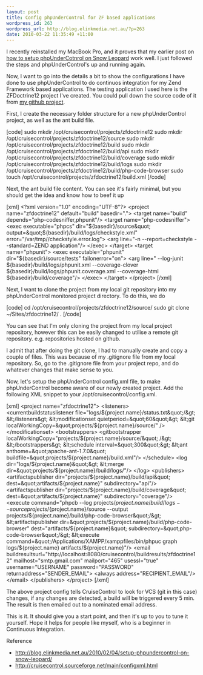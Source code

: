 ```yaml
--- 
layout: post
title: Config phpUnderControl for ZF based applications
wordpress_id: 263
wordpress_url: http://blog.elinkmedia.net.au/?p=263
date: 2010-03-22 11:35:49 +11:00
---
```

I recently reinstalled my MacBook Pro, and it proves that my earlier post on <a href="http://blog.elinkmedia.net.au/2010/02/04/setup-phpundercontrol-on-snow-leopard/">how to setup phpUnderCotnrol on Snow Leopard</a> work well. I just followed the steps and phpUnderControl's up and running again.

Now, I want to go into the details a bit to show the configurations I have done to use phpUnderControl to do continuos integration for my Zend Framework based applications. The testing application I used here is the ZFDoctrine12 project I've created. You could pull down the source code of it from <a href="http://github.com/marsbomber/zf-with-doctrine/" target="_blank">my github project</a>.

First, I create the necessary folder structure for a new phpUnderControl project, as well as the ant build file.

[code]
sudo mkdir /opt/cruisecontrol/projects/zfdoctrine12
sudo mkdir /opt/cruisecontrol/projects/zfdoctrine12/source
sudo mkdir /opt/cruisecontrol/projects/zfdoctrine12/build
sudo mkdir /opt/cruisecontrol/projects/zfdoctrine12/build/api
sudo mkdir /opt/cruisecontrol/projects/zfdoctrine12/build/coverage
sudo mkdir /opt/cruisecontrol/projects/zfdoctrine12/build/logs
sudo mkdir /opt/cruisecontrol/projects/zfdoctrine12/build/php-code-browser
sudo touch /opt/cruisecontrol/projects/zfdoctrine12/build.xml
[/code]

Next, the ant build file content. You can see it's fairly minimal, but you should get the idea and know how to beef it up

[xml]
&lt;?xml version=&quot;1.0&quot; encoding=&quot;UTF-8&quot;?&gt;
&lt;project name=&quot;zfdoctrine12&quot; default=&quot;build&quot; basedir=&quot;.&quot;&gt;
  &lt;target name=&quot;build&quot; depends=&quot;php-codesniffer,phpunit&quot;/&gt;
  &lt;target name=&quot;php-codesniffer&quot;&gt;
    &lt;exec executable=&quot;phpcs&quot; dir=&quot;${basedir}/source&quot; output=&quot;${basedir}/build/logs/checkstyle.xml&quot; error=&quot;/var/tmp//checkstyle.error.log&quot;&gt;
      &lt;arg line=&quot;-n --report=checkstyle --standard=ZEND application&quot;/&gt;
    &lt;/exec&gt;
  &lt;/target&gt;
  &lt;target name=&quot;phpunit&quot;&gt;
    &lt;exec executable=&quot;phpunit&quot; dir=&quot;${basedir}/source/tests&quot; failonerror=&quot;on&quot;&gt;
      &lt;arg line=&quot; --log-junit ${basedir}/build/logs/phpunit.xml --coverage-clover ${basedir}/build/logs/phpunit.coverage.xml --coverage-html ${basedir}/build/coverage&quot;/&gt;
    &lt;/exec&gt;
  &lt;/target&gt;
&lt;/project&gt;
[/xml]

Next, I want to clone the project from my local git repository into my phpUnderControl monitored project directory. To do this, we do

[code]
cd /opt/cruisecontrol/projects/zfdoctrine12/source/
sudo git clone ~/Sites/zfdoctrine12/ .
[/code]

You can see that I'm only cloning the project from my local project repository, however this can be easily changed to utilise a remote git repository. e.g. repositories hosted on github.

I admit that after doing the git clone, I had to manually create and copy a couple of files. This was because of my .gitignore file from my local repository. So, go to the .gitignore file from your project repo, and do whatever changes that make sense to you.

Now, let's setup the phpUnderControl config.xml file, to make phpUnderControl become aware of our newly created project. Add the following XML snippet to your /opt/cruisecontrol/config.xml.

[xml]
  &lt;project name=&quot;zfdoctrine12&quot;&gt;
    &lt;listeners&gt;
      &lt;currentbuildstatuslistener file=&quot;logs/${project.name}/status.txt&quot;/&gt;
    &lt;/listeners&gt;
    &lt;modificationset quietperiod=&quot;60&quot;&gt;
      &lt;git localWorkingCopy=&quot;projects/${project.name}/source/&quot; /&gt;
    &lt;/modificationset&gt;
    &lt;bootstrappers&gt;
      &lt;gitbootstrapper localWorkingCopy=&quot;projects/${project.name}/source/&quot; /&gt;
    &lt;/bootstrappers&gt;
    &lt;schedule interval=&quot;300&quot;&gt;
      &lt;ant anthome=&quot;apache-ant-1.7.0&quot; buildfile=&quot;projects/${project.name}/build.xml&quot;/&gt;
    &lt;/schedule&gt;
    &lt;log dir=&quot;logs/${project.name}&quot;&gt;
      &lt;merge dir=&quot;projects/${project.name}/build/logs/&quot;/&gt;
    &lt;/log&gt;
    &lt;publishers&gt;
      &lt;artifactspublisher
        dir=&quot;projects/${project.name}/build/api&quot;
        dest=&quot;artifacts/${project.name}&quot;
        subdirectory=&quot;api&quot;/&gt;
      &lt;artifactspublisher
        dir=&quot;projects/${project.name}/build/coverage&quot;
        dest=&quot;artifacts/${project.name}&quot;
        subdirectory=&quot;coverage&quot;/&gt;
      &lt;execute
        command=&quot;phpcb
                --log projects/${project.name}/build/logs
                --source projects/${project.name}/source
                --output projects/${project.name}/build/php-code-browser&quot;/&gt;
      &lt;artifactspublisher
        dir=&quot;projects/${project.name}/build/php-code-browser&quot;
        dest=&quot;artifacts/${project.name}&quot;
        subdirectory=&quot;php-code-browser&quot;/&gt;
      &lt;execute command=&quot;/Applications/XAMPP/xamppfiles/bin/phpuc graph logs/${project.name} artifacts/${project.name}&quot;/&gt;
      &lt;email
        buildresultsurl=&quot;http://localhost:8080/cruisecontrol/buildresults/zfdoctrine12&quot;
        mailhost=&quot;smtp.gmail.com&quot;
        mailport=&quot;465&quot;
        usessl=&quot;true&quot;
        username=&quot;USERNAME&quot;
        password=&quot;PASSWORD&quot;
        returnaddress=&quot;SENDER_EMAIL&quot;&gt;
        &lt;always address=&quot;RECIPIENT_EMAIL&quot;/&gt;
      &lt;/email&gt;
    &lt;/publishers&gt;
  &lt;/project&gt;
[/xml]

The above project config tells CruiseControl to look for VCS (git in this case) changes, if any changes are detected, a build will be triggered every 5 min. The result is then emailed out to a nominated email address.

This is it. It should give you a start point, and then it's up to you to tune it yourself. Hope it helps for people like myself, who is a beginner in Continuous Integration.

Reference
<ul>
	<li> <a href="http://blog.elinkmedia.net.au/2010/02/04/setup-phpundercontrol-on-snow-leopard/" target="_blank">http://blog.elinkmedia.net.au/2010/02/04/setup-phpundercontrol-on-snow-leopard/</a></li>
	<li><a href="http://cruisecontrol.sourceforge.net/main/configxml.html" target="_blank">http://cruisecontrol.sourceforge.net/main/configxml.html</a></li>
</ul>
